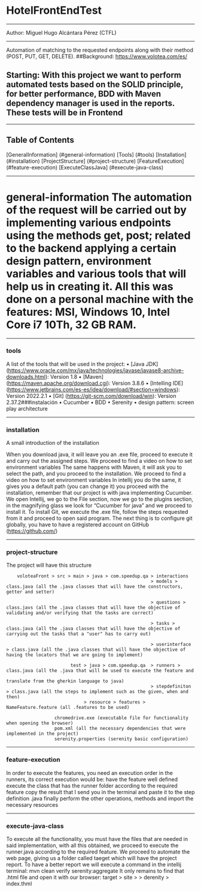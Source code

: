 # HotelFrontEndTest
***
Author: Miguel Hugo Alcántara Pérez (CTFL)
***
Automation of matching to the requested endpoints along with their method (POST, PUT, GET, DELETE).
##Background: https://www.volotea.com/es/

## Starting: With this project we want to perform automated tests based on the SOLID principle, for better performance, BDD with Maven dependency manager is used in the reports. These tests will be in Frontend
***
## Table of Contents

[GeneralInformation] (#general-information)
[Tools] (#tools)
[Installation] (#installation)
[ProjectStructure] (#project-structure)
[FeatureExecution] (#feature-execution)
[ExecuteClassJava] (#execute-java-class)
***
# general-information The automation of the request will be carried out by implementing various endpoints using the methods get, post; related to the backend applying a certain design pattern, environment variables and various tools that will help us in creating it. All this was done on a personal machine with the features: MSI, Windows 10, Intel Core i7 10Th, 32 GB RAM.
***
### tools
A list of the tools that will be used in the project: • [Java JDK] (https://www.oracle.com/mx/java/technologies/javase/javase8-archive-downloads.html): Version 1.8 • [Maven] (https://maven.apache.org/download.cgi): Version 3.8.6 • [Intelling IDE] (https://www.jetbrains.com/es-es/idea/download/#section=windows): Version 2022.2.1 • [Git] (https://git-scm.com/download/win): Version 2.37.2###instalación • Cucumber • BDD • Serenity • design pattern: screen play architecture
***
### installation
A small introduction of the installation

When you download java, it will leave you an .exe file, proceed to execute it and carry out the assigned steps. We proceed to find a video on how to set environment variables
The same happens with Maven, it will ask you to select the path, and you proceed to the installation. We proceed to find a video on how to set environment variables
In intellij you do the same, it gives you a default path (you can change it) you proceed with the installation, remember that our project is with java implementing Cucumber.
We open Intellij, we go to the File section, now we go to the plugins section, in the magnifying glass we look for “Cucumber for java” and we proceed to install it.
To install Git, we execute the .exe file, follow the steps requested from it and proceed to open said program. The next thing is to configure git globally, you have to have a registered account on GitHub (https://github.com/)
***
### project-structure
The project will have this structure

        voloteaFront > src > main > java > com.speedup.qa > interactions
				                                          > models > class.java (all the .java classes that will have the constructors, getter and setter)

                                                          > questions > class.javs (all the .java classes that will have the objective of validating and/or verifying that the tasks are correct)

                                                          > tasks > class.java (all the .java classes that will have the objective of carrying out the tasks that a "user" has to carry out)

                                                          > userinterface > class.java (all the .java classes that will have the objective of having the locators that we are going to implement)

	                        test > java > com.speedup.qa  > runners > class.java (all the .java that will be used to execute the feature and 
                                                                  translate from the gherkin language to java)
                                                          > stepdefiniton > class.java (all the steps to implement such as the given, when and then)
                                 > resource > features > NameFeature.feature (all .features to be used)
                                                    
                      chromedrive.exe (executable file for functionality when opening the browser)
                      pom.xml (all the necessary dependencies that were implemented in the project)
                      serenity.properties (serenity basic configuration)

***
### feature-execution
In order to execute the features, you need an execution order in the runners, its correct execution would be:
have the feature well defined
execute the class that has the runner folder according to the required feature
copy the result that I send you in the terminal and paste it to the step definition .java
finally perform the other operations, methods and import the necessary resources
***
### execute-java-class
To execute all the functionality, you must have the files that are needed in said implementation, with all this obtained, we proceed to execute the runner.java according to the required feature. We proceed to automate the web page, giving us a folder called taeget which will have the project report. To have a better report we will execute a command in the intellij terminal: mvn clean verify serenity:aggregate It only remains to find that .html file and open it with our browser: target > site > > derenity > index.thml